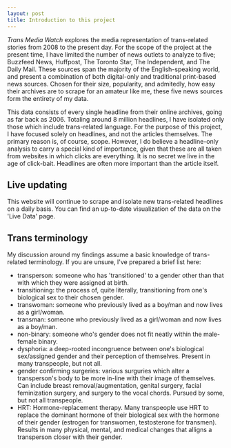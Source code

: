 ```yaml
---
layout: post
title: Introduction to this project
---
```


*Trans Media Watch* explores the media representation of trans-related stories from 2008 to the present day. For the scope of the project at the present time, I have limited the number of news outlets to analyze to five; Buzzfeed News, Huffpost, The Toronto Star, The Independent, and The Daily Mail. These sources span the majority of the English-speaking world, and present a combination of both digital-only and traditional print-based news sources. Chosen for their size, popularity, and admitedly, how easy their archives are to scrape for an amateur like me, these five news sources form the entirety of my data.

This data consists of every single headline from their online archives, going as far back as 2006. Totaling around 8 million headlines, I have isolated only those which include trans-related language. For the purpose of this project, I have focused solely on headlines, and not the articles themselves. The primary reason is, of course, scope. However, I do believe a headline-only analysis to carry a special kind of importance, given that these are all taken from websites in which clicks are everything. It is no secret we live in the age of click-bait. Headlines are often more important than the article itself.

## Live updating

This website will continue to scrape and isolate new trans-related headlines on a daily basis. You can find an up-to-date visualization of the data on the 'Live Data' page. 

## Trans terminology

My discussion around my findings assume a basic knowledge of trans-related terminology. If you are unsure, I've prepared a brief list here:
* transperson: someone who has 'transitioned' to a gender other than that with which they were assigned at birth.
* transitioning: the process of, quite literally, transitioning from one's biological sex to their chosen gender.
* transwoman: someone who previously lived as a boy/man and now lives as a girl/woman.
* transman: someone who previously lived as a girl/woman and now lives as a boy/man.
* non-binary: someone who's gender does not fit neatly within the male-female binary.
* dysphoria: a deep-rooted incongruence between one's biological sex/assigned gender and their perception of themselves. Present in many transpeople, but not all.
* gender confirming surgeries: various surguries which alter a transperson's body to be more in-line with their image of themselves. Can include breast removal/augmentation, genital surgery, facial feminization surgery, and surgery to the vocal chords. Pursued by some, but not all transpeople.
* HRT: Hormone-replacement therapy. Many transpeople use HRT to replace the dominant hormone of their biological sex with the hormone of their gender (estrogen for transwomen, testosterone for transmen). Results in many physical, mental, and medical changes that alligns a transperson closer with their gender.

